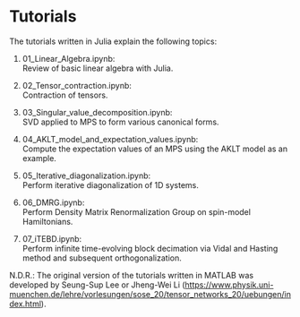 # Tutorials

The tutorials written in Julia explain the following topics:

1. 01_Linear_Algebra.ipynb:\
  Review of basic linear algebra with Julia.
2. 02_Tensor_contraction.ipynb:\
  Contraction of tensors.
3. 03_Singular_value_decomposition.ipynb:\
  SVD applied to MPS to form various canonical forms.
4. 04_AKLT_model_and_expectation_values.ipynb:\
  Compute the expectation values of an MPS using the AKLT model as an example.
5. 05_Iterative_diagonalization.ipynb:\
  Perform iterative diagonalization of 1D systems.
6. 06_DMRG.ipynb:\
  Perform Density Matrix Renormalization Group on spin-model Hamiltonians.
  
7. 07_iTEBD.ipynb:\
  Perform infinite time-evolving block decimation via Vidal and Hasting method and subsequent orthogonalization.


N.D.R.:
The original version of the tutorials written in MATLAB was developed by Seung-Sup Lee or Jheng-Wei Li 
(https://www.physik.uni-muenchen.de/lehre/vorlesungen/sose_20/tensor_networks_20/uebungen/index.html).
